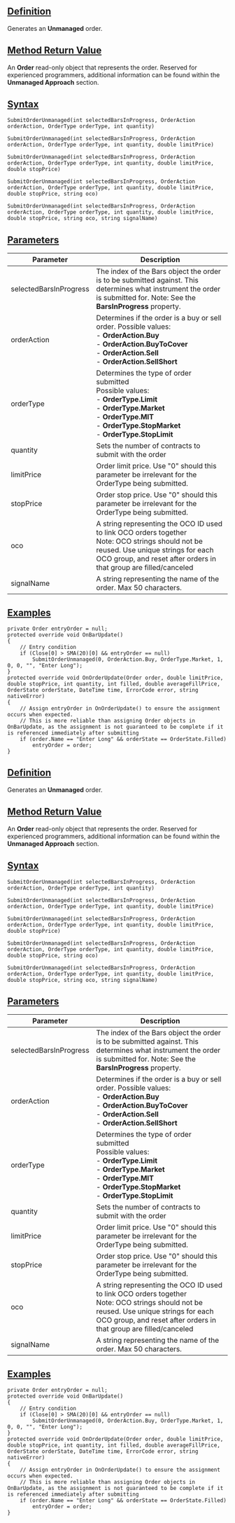 ## [Definition](https://developer.ninjatrader.com/docs/desktop/submitorderunmanaged\#definition)

Generates an **Unmanaged** order.

## [Method Return Value](https://developer.ninjatrader.com/docs/desktop/submitorderunmanaged\#method-return-value)

An **Order** read-only object that represents the order. Reserved for experienced programmers, additional information can be found within the **Unmanaged Approach** section.

## [Syntax](https://developer.ninjatrader.com/docs/desktop/submitorderunmanaged\#syntax)

`SubmitOrderUnmanaged(int selectedBarsInProgress, OrderAction orderAction, OrderType orderType, int quantity)`

`SubmitOrderUnmanaged(int selectedBarsInProgress, OrderAction orderAction, OrderType orderType, int quantity, double limitPrice)`

`SubmitOrderUnmanaged(int selectedBarsInProgress, OrderAction orderAction, OrderType orderType, int quantity, double limitPrice, double stopPrice)`

`SubmitOrderUnmanaged(int selectedBarsInProgress, OrderAction orderAction, OrderType orderType, int quantity, double limitPrice, double stopPrice, string oco)`

`SubmitOrderUnmanaged(int selectedBarsInProgress, OrderAction orderAction, OrderType orderType, int quantity, double limitPrice, double stopPrice, string oco, string signalName)`

## [Parameters](https://developer.ninjatrader.com/docs/desktop/submitorderunmanaged\#parameters)

| Parameter | Description |
| --- | --- |
| selectedBarsInProgress | The index of the Bars object the order is to be submitted against. This determines what instrument the order is submitted for. Note: See the **BarsInProgress** property. |
| orderAction | Determines if the order is a buy or sell order. Possible values:<br>- **OrderAction.Buy**<br>- **OrderAction.BuyToCover**<br>- **OrderAction.Sell**<br>- **OrderAction.SellShort** |
| orderType | Determines the type of order submitted<br>Possible values:<br>- **OrderType.Limit**<br>- **OrderType.Market**<br>- **OrderType.MIT**<br>- **OrderType.StopMarket**<br>- **OrderType.StopLimit** |
| quantity | Sets the number of contracts to submit with the order |
| limitPrice | Order limit price. Use "0" should this parameter be irrelevant for the OrderType being submitted. |
| stopPrice | Order stop price. Use "0" should this parameter be irrelevant for the OrderType being submitted. |
| oco | A string representing the OCO ID used to link OCO orders together<br>Note: OCO strings should not be reused. Use unique strings for each OCO group, and reset after orders in that group are filled/canceled |
| signalName | A string representing the name of the order. Max 50 characters. |

## [Examples](https://developer.ninjatrader.com/docs/desktop/submitorderunmanaged\#examples)

```jsx-150469391 csharp
private Order entryOrder = null;
protected override void OnBarUpdate()
{
    // Entry condition
    if (Close[0] > SMA(20)[0] && entryOrder == null)
        SubmitOrderUnmanaged(0, OrderAction.Buy, OrderType.Market, 1, 0, 0, "", "Enter Long");
}
protected override void OnOrderUpdate(Order order, double limitPrice, double stopPrice, int quantity, int filled, double averageFillPrice, OrderState orderState, DateTime time, ErrorCode error, string nativeError)
{
    // Assign entryOrder in OnOrderUpdate() to ensure the assignment occurs when expected.
    // This is more reliable than assigning Order objects in OnBarUpdate, as the assignment is not guaranteed to be complete if it is referenced immediately after submitting
    if (order.Name == "Enter Long" && orderState == OrderState.Filled)
        entryOrder = order;
}

```

## [Definition](https://developer.ninjatrader.com/docs/desktop/submitorderunmanaged\#definition)

Generates an **Unmanaged** order.

## [Method Return Value](https://developer.ninjatrader.com/docs/desktop/submitorderunmanaged\#method-return-value)

An **Order** read-only object that represents the order. Reserved for experienced programmers, additional information can be found within the **Unmanaged Approach** section.

## [Syntax](https://developer.ninjatrader.com/docs/desktop/submitorderunmanaged\#syntax)

`SubmitOrderUnmanaged(int selectedBarsInProgress, OrderAction orderAction, OrderType orderType, int quantity)`

`SubmitOrderUnmanaged(int selectedBarsInProgress, OrderAction orderAction, OrderType orderType, int quantity, double limitPrice)`

`SubmitOrderUnmanaged(int selectedBarsInProgress, OrderAction orderAction, OrderType orderType, int quantity, double limitPrice, double stopPrice)`

`SubmitOrderUnmanaged(int selectedBarsInProgress, OrderAction orderAction, OrderType orderType, int quantity, double limitPrice, double stopPrice, string oco)`

`SubmitOrderUnmanaged(int selectedBarsInProgress, OrderAction orderAction, OrderType orderType, int quantity, double limitPrice, double stopPrice, string oco, string signalName)`

## [Parameters](https://developer.ninjatrader.com/docs/desktop/submitorderunmanaged\#parameters)

| Parameter | Description |
| --- | --- |
| selectedBarsInProgress | The index of the Bars object the order is to be submitted against. This determines what instrument the order is submitted for. Note: See the **BarsInProgress** property. |
| orderAction | Determines if the order is a buy or sell order. Possible values:<br>- **OrderAction.Buy**<br>- **OrderAction.BuyToCover**<br>- **OrderAction.Sell**<br>- **OrderAction.SellShort** |
| orderType | Determines the type of order submitted<br>Possible values:<br>- **OrderType.Limit**<br>- **OrderType.Market**<br>- **OrderType.MIT**<br>- **OrderType.StopMarket**<br>- **OrderType.StopLimit** |
| quantity | Sets the number of contracts to submit with the order |
| limitPrice | Order limit price. Use "0" should this parameter be irrelevant for the OrderType being submitted. |
| stopPrice | Order stop price. Use "0" should this parameter be irrelevant for the OrderType being submitted. |
| oco | A string representing the OCO ID used to link OCO orders together<br>Note: OCO strings should not be reused. Use unique strings for each OCO group, and reset after orders in that group are filled/canceled |
| signalName | A string representing the name of the order. Max 50 characters. |

## [Examples](https://developer.ninjatrader.com/docs/desktop/submitorderunmanaged\#examples)

```jsx-150469391 csharp
private Order entryOrder = null;
protected override void OnBarUpdate()
{
    // Entry condition
    if (Close[0] > SMA(20)[0] && entryOrder == null)
        SubmitOrderUnmanaged(0, OrderAction.Buy, OrderType.Market, 1, 0, 0, "", "Enter Long");
}
protected override void OnOrderUpdate(Order order, double limitPrice, double stopPrice, int quantity, int filled, double averageFillPrice, OrderState orderState, DateTime time, ErrorCode error, string nativeError)
{
    // Assign entryOrder in OnOrderUpdate() to ensure the assignment occurs when expected.
    // This is more reliable than assigning Order objects in OnBarUpdate, as the assignment is not guaranteed to be complete if it is referenced immediately after submitting
    if (order.Name == "Enter Long" && orderState == OrderState.Filled)
        entryOrder = order;
}

```